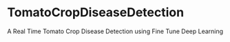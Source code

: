 # TomatoCropDiseaseDetection
A Real Time Tomato Crop Disease Detection using Fine Tune Deep Learning
